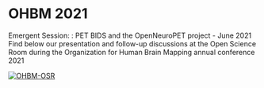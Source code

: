 # OHBM 2021 

Emergent Session: : PET BIDS and the OpenNeuroPET project - June 2021
Find below our presentation and follow-up discussions at the Open Science Room during the Organization for Human Brain Mapping annual conference 2021

[![OHBM-OSR](https://github.com/openneuropet/outreach/blob/main/OHBM-OSR2021/images/youtube_prep.jpg)](https://youtu.be/2ThzGy40Iig "OHBM OSR 2021 Emergent Session: PET BIDS and the OpenNeuroPET project")  


